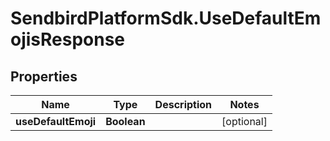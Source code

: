 # SendbirdPlatformSdk.UseDefaultEmojisResponse

## Properties

Name | Type | Description | Notes
------------ | ------------- | ------------- | -------------
**useDefaultEmoji** | **Boolean** |  | [optional] 


